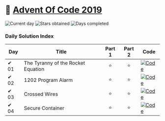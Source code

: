 # 🎄 [Advent Of Code 2019](https://adventofcode.com/2019)

![Current day](https://img.shields.io/badge/Day-25-blue)
![Stars obtained](https://img.shields.io/badge/Stars%20Obtained%20⭐-8-yellow)
![Days completed](https://img.shields.io/badge/Days%20Completed-4-red)

### Daily Solution Index

| Day  | Title                              | Part 1 | Part 2 | Code                                                                                                                             |
|------|------------------------------------|:------:|:------:|----------------------------------------------------------------------------------------------------------------------------------|
| ✔ 01 | The Tyranny of the Rocket Equation |   ⭐    |   ⭐    | [![Code](https://img.shields.io/badge/Code-grey?style=for-the-badge&logo=Kotlin)](src/main/kotlin/de/nosswald/aoc/days/Day01.kt) |
| ✔ 02 | 1202 Program Alarm                 |   ⭐    |   ⭐    | [![Code](https://img.shields.io/badge/Code-grey?style=for-the-badge&logo=Kotlin)](src/main/kotlin/de/nosswald/aoc/days/Day02.kt) |
| ✔ 03 | Crossed Wires                      |   ⭐    |   ⭐    | [![Code](https://img.shields.io/badge/Code-grey?style=for-the-badge&logo=Kotlin)](src/main/kotlin/de/nosswald/aoc/days/Day03.kt) |
| ✔ 04 | Secure Container                   |   ⭐    |   ⭐    | [![Code](https://img.shields.io/badge/Code-grey?style=for-the-badge&logo=Kotlin)](src/main/kotlin/de/nosswald/aoc/days/Day04.kt) |
